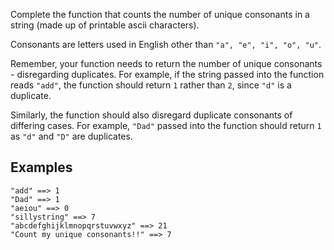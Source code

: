 Complete the function that counts the number of unique consonants in a string (made up of printable ascii characters).

Consonants are letters used in English other than `"a", "e", "i", "o", "u"`. 

Remember, your function needs to return the number of unique consonants - disregarding duplicates. For example, if the string passed into the function reads `"add"`, the function should return `1` rather than `2`, since `"d"` is a duplicate.

Similarly, the function should also disregard duplicate consonants of differing cases. For example, `"Dad"` passed into the function should return `1` as `"d"` and `"D"` are duplicates.

## Examples

```
"add" ==> 1
"Dad" ==> 1
"aeiou" ==> 0
"sillystring" ==> 7
"abcdefghijklmnopqrstuvwxyz" ==> 21
"Count my unique consonants!!" ==> 7
```